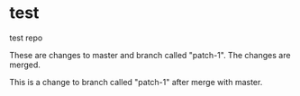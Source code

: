# test
test repo

These are changes to master and branch called "patch-1". The changes are merged.


This is a change to branch called "patch-1" after merge with master.
